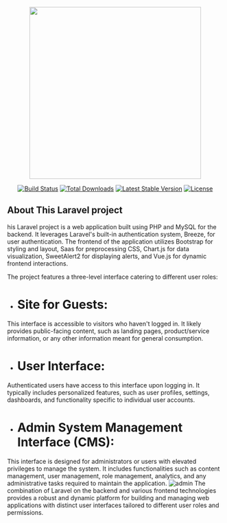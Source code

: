 <p align="center"><a href="https://laravel.com" target="_blank"><img src="https://raw.githubusercontent.com/laravel/art/master/logo-lockup/5%20SVG/2%20CMYK/1%20Full%20Color/laravel-logolockup-cmyk-red.svg" width="400"></a></p>

<p align="center">
<a href="https://travis-ci.org/laravel/framework"><img src="https://travis-ci.org/laravel/framework.svg" alt="Build Status"></a>
<a href="https://packagist.org/packages/laravel/framework"><img src="https://img.shields.io/packagist/dt/laravel/framework" alt="Total Downloads"></a>
<a href="https://packagist.org/packages/laravel/framework"><img src="https://img.shields.io/packagist/v/laravel/framework" alt="Latest Stable Version"></a>
<a href="https://packagist.org/packages/laravel/framework"><img src="https://img.shields.io/packagist/l/laravel/framework" alt="License"></a>
</p>

## About This Laravel project
his Laravel project is a web application built using PHP and MySQL for the backend. It leverages Laravel's built-in authentication system, Breeze, for user authentication. The frontend of the application utilizes Bootstrap for styling and layout, Saas for preprocessing CSS, Chart.js for data visualization, SweetAlert2 for displaying alerts, and Vue.js for dynamic frontend interactions.

The project features a three-level interface catering to different user roles:

- # Site for Guests:
 This interface is accessible to visitors who haven't logged in. It likely provides public-facing content, such as landing pages, product/service information, or any other information meant for general consumption.

- # User Interface: 
Authenticated users have access to this interface upon logging in. It typically includes personalized features, such as user profiles, settings, dashboards, and functionality specific to individual user accounts.

- # Admin System Management Interface (CMS): 
This interface is designed for administrators or users with elevated privileges to manage the system. It includes functionalities such as content management, user management, role management, analytics, and any administrative tasks required to maintain the application.
<img src="https://i.postimg.cc/DywNLk4h/admin-screenshot.png"  alt="admin ">
The combination of Laravel on the backend and various frontend technologies provides a robust and dynamic platform for building and managing web applications with distinct user interfaces tailored to different user roles and permissions.
